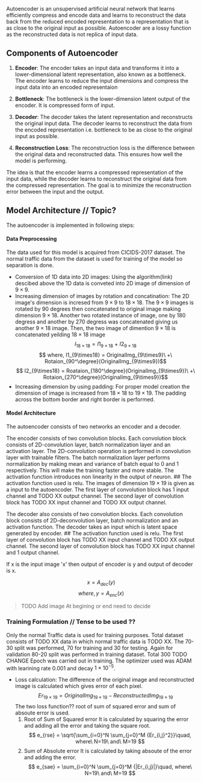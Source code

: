 Autoencoder is an unsupervised artificial neural network that learns efficiently compress and encode data and learns to reconstruct the data back from the reduced encoded representation to a representation that is as close to the original input as possible. Autoencoder are a lossy function as the reconstructed data is not replica of input data.

## Components of Autoencoder
1. **Encoder**: 
	The encoder takes an input data and transforms it into a lower-dimensional latent representation, also known as a bottleneck. The encoder learns to reduce the input dimensions and compress the input data into an encoded representaion 
 
2. **Bottleneck**:
	The bottleneck is the lower-dimension latent output of the encoder. It is compressed form of input.

3. **Decoder**:
	The decoder takes the latent representation and reconstructs the original input data. The decoder learns to reconstruct the data from the encoded representation i.e. bottleneck to be as close to the original input as possible.

4. **Reconstruction** **Loss**:
	The reconstruction loss is the difference between the original data and reconstructed data. This ensures how well the model is performing. 

The idea is that the encoder learns a compressed representation of the input data, while the decoder learns to reconstruct the original data from the compressed representation. The goal is to minimize the reconstruction error between the input and the output.


## Model Architecture // Topic?
The autoencoder is implemented in following steps:

#### Data Preprocessing
The data used for this model is acquired from CICIDS-2017 dataset. The normal traffic data from the dataset is used for training of the model so separation is done. 
- Conversion of 1D data into 2D images:
	Using the algorithm(link) descibed above the 1D data is conveted into 2D image of dimension of $9 \times 9$.
- Increasing dimension of images by rotation and concatination:
	The 2D image's dimension is incresed from $9 \times 9$ to $18 \times 18$. The $9 \times 9$ images is rotated by 90 degrees then concatenated to original image making dimension $9 \times 18$. Another two rotated instance of image, one by 180 degress and another by 270 degress was concatenated giving us another $9 \times 18$ image. Then, the two image of dimention $9 \times 18$ is concatenated yeilding $18 \times 18$ image
$$ I_{18 \times 18} = I1_{9 \times 18}\ +\ I2_{9 \times 18}$$
$$ where, I1_{9\times18} = OriginalImg_{9\times9}\ +\ Rotaion_{90^\degree}(OriginalImg_{9\times9})$$
$$ I2_{9\times18} = Roataion_{180^\degree}(OriginalImg_{9\times9})\ +\ Rotaion_{270^\degree}(OriginalImg_{9\times9})$$
- Increasing dimension by using padding:
	For proper model creation the dimension of image is increased from $18 \times 18$ to $19  \times 19$. The padding across the bottom border and right border is performed.

#### Model Architecture
The autoencoder consists of two networks an encoder and a decoder. 

The encoder consists of two convolution blocks. Each convolution block consists of 2D-convolution layer, batch normalization layer and an activation layer. The 2D-convolution operation is performed in convolution layer with trainable filters. The batch normalization layer performs normalization by making mean and variance of batch equal to 0 and 1 respectively. This will make the training faster and more stable. The activation function introduces non linearity in the output of neuron. ## The activation function used is relu. The images of dimension $19 \times 19$ is given as a input to the autoencoder. The first layer of convolution block has 1 input channel and TODO XX output channel. The second layer of convolution block has TODO XX input channel and TODO XX output channel.

The decoder also consists of two convolution blocks. Each convolution block consists of 2D-deconvolution layer, batch normalization and an activation function. The decoder takes an input which is latent space generated by encoder. ## The activation function used is relu. The first layer of convolution block has TODO XX input channel and TODO XX output channel. The second layer of convolution block has TODO XX input channel and 1 output channel.

If x is the input image 'x' then output of encoder is y and output of decoder is x.

$$
x = A_{dec}(y)
$$
$$
where, y = A_{enc}(x)
$$
> TODO  Add image At begining or end need to decide


### Training Formulation // Tense to be used ??
Only the normal Traffic data is used for training purposes. Total dataset consists of TODO XX data in which normal traffic data is TODO XX. The 70-30 split was performed, 70 for training and 30 for testing. Again for validation 80-20 split was performed in training dataset.
Total 300 TODO CHANGE Epoch was carried out in training. The optimizer used was ADAM with learining rate 0.001 and decay $1 \times 10^{-5}$. 
- Loss calculation:
	The difference of the original image and reconstructed image is calculated which gives error of each pixel. 
$$ Er_{19 \times 19} = OriginalImg_{19 \times 19} - ReconstructedImg_{19 \times 19}$$ 
	The two loss function?? root of sum of squared error and sum of absoute error is used.
	1. Root of Sum of Squared error
		 It is calculated by squaring the error and adding all the error and taking the square root.
		 $$ e_{rse} = \sqrt{\sum_{i=0}^N \sum_{j=0}^M {Er_{i,j}^2}}\quad, where\ N=19\ and\ M=19 $$
	1. Sum of Absolute error
		 It is calculated by taking absoute of the error and adding the error.
		 $$ e_{sae} = \sum_{i=0}^N \sum_{j=0}^M {|Er_{i,j}|}\quad, where\ N=19\ and\ M=19 $$
   